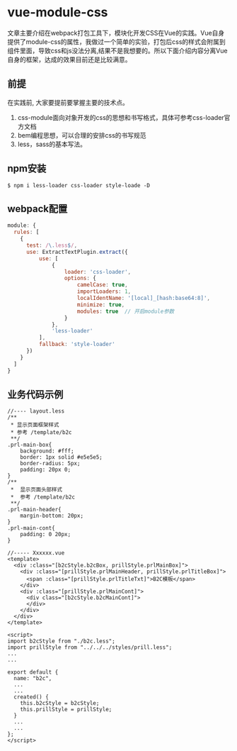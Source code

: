 # vue-module-css
文章主要介绍在webpack打包工具下，模块化开发CSS在Vue的实践。Vue自身提供了module-css的属性，我做过一个简单的实验，打包后css的样式会附属到组件里面，导致css和js没法分离,结果不是我想要的。所以下面介绍内容分离Vue自身的框架，达成的效果目前还是比较满意。

## 前提
在实践前, 大家要提前要掌握主要的技术点。
1. css-module面向对象开发的css的思想和书写格式，具体可参考css-loader官方文档
2. bem编程思想，可以合理的安排css的书写规范
3. less，sass的基本写法。
## npm安装
```base
$ npm i less-loader css-loader style-loade -D
```

## webpack配置
```js
module: {
  rules: [
    {
      test: /\.less$/,
      use: ExtractTextPlugin.extract({
          use: [
              {
                  loader: 'css-loader',
                  options: {
                      camelCase: true,
                      importLoaders: 1,
                      localIdentName: '[local]_[hash:base64:8]',
                      minimize: true, 
                      modules: true  // 开启module参数
                  }
              },
              'less-loader'
          ],
          fallback: 'style-loader'
      })
    }
  ]
}
```
## 业务代码示例
```less
//---- layout.less
/**
 * 显示页面框架样式
 * 参考 /template/b2c
 **/
.prl-main-box{
    background: #fff;
    border: 1px solid #e5e5e5;
    border-radius: 5px;
    padding: 20px 0;
}
/**
 *  显示页面头部样式 
 *  参考 /template/b2c
 **/
.prl-main-header{
    margin-bottom: 20px;
}
.prl-main-cont{
    padding: 0 20px;
}
```
```vue
//----- Xxxxxx.vue
<template>
  <div :class="[b2cStyle.b2cBox, prillStyle.prlMainBox]">
    <div :class="[prillStyle.prlMainHeader, prillStyle.prlTitleBox]">
      <span :class="[prillStyle.prlTitleTxt]">B2C模板</span>
    </div>
    <div :class="[prillStyle.prlMainCont]">
      <div class="[b2cStyle.b2cMainCont]">
      </div>
    </div>
  </div>
</template>

<script>
import b2cStyle from "./b2c.less";
import prillStyle from "../../../styles/prill.less";
...
...

export default {
  name: "b2c",
  ...
  ...
  created() {
    this.b2cStyle = b2cStyle;
    this.prillStyle = prillStyle;
  }
  ...
  ...
};
</script>

```
